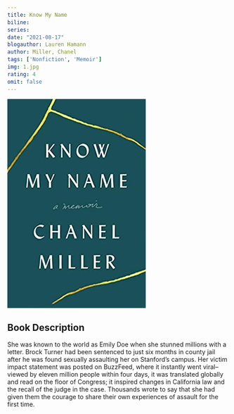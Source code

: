 ```yaml
---
title: Know My Name
biline:
series: 
date: "2021-08-17"
blogauthor: Lauren Hamann
author: Miller, Chanel
tags: ['Nonfiction', 'Memoir']
img: 1.jpg
rating: 4
omit: false
---
```


![Book Cover](1.jpg)

## Book Description

She was known to the world as Emily Doe when she stunned millions with a letter. Brock Turner had been sentenced to just six months in county jail after he was found sexually assaulting her on Stanford’s campus. Her victim impact statement was posted on BuzzFeed, where it instantly went viral–viewed by eleven million people within four days, it was translated globally and read on the floor of Congress; it inspired changes in California law and the recall of the judge in the case. Thousands wrote to say that she had given them the courage to share their own experiences of assault for the first time.